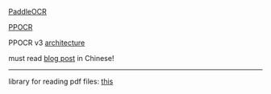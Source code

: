 [PaddleOCR](https://github.com/PaddlePaddle/PaddleOCR)

[PPOCR](https://github.com/PaddlePaddle/PaddleOCR/blob/main/docs/ppocr/quick_start.en.md)

PPOCR v3 [architecture](https://github.com/PaddlePaddle/PaddleOCR/blob/main/docs/ppocr/blog/images/ppocrv3_framework-0052468.png)

must read [blog post](https://github.com/PaddlePaddle/PaddleOCR/blob/main/docs/ppocr/blog/PP-OCRv3_introduction.md) in Chinese! 

---

library for reading pdf files: [this](https://pymupdf.readthedocs.io/en/latest/tutorial.html)
